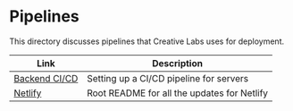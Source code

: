 # Pipelines

This directory discusses pipelines that Creative Labs uses for deployment.

| Link | Description |
| --- | --- |
| [Backend CI/CD](backend-ci-cd.md) | Setting up a CI/CD pipeline for servers |
| [Netlify](../Netlify/README.md) | Root README for all the updates for Netlify |